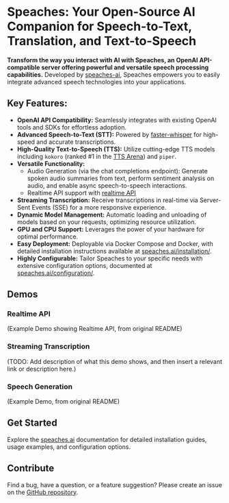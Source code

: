 # Speaches: Your Open-Source AI Companion for Speech-to-Text, Translation, and Text-to-Speech

**Transform the way you interact with AI with Speaches, an OpenAI API-compatible server offering powerful and versatile speech processing capabilities.** Developed by [speaches-ai](https://github.com/speaches-ai/speaches), Speaches empowers you to easily integrate advanced speech technologies into your applications.

## Key Features:

*   **OpenAI API Compatibility:** Seamlessly integrates with existing OpenAI tools and SDKs for effortless adoption.
*   **Advanced Speech-to-Text (STT):**  Powered by [faster-whisper](https://github.com/SYSTRAN/faster-whisper) for high-speed and accurate transcriptions.
*   **High-Quality Text-to-Speech (TTS):** Utilize cutting-edge TTS models including `kokoro` (ranked #1 in the [TTS Arena](https://huggingface.co/spaces/Pendrokar/TTS-Spaces-Arena)) and `piper`.
*   **Versatile Functionality:**
    *   Audio Generation (via the chat completions endpoint):  Generate spoken audio summaries from text, perform sentiment analysis on audio, and enable async speech-to-speech interactions.
    *   Realtime API support with [realtime API](https://speaches.ai/usage/realtime-api)
*   **Streaming Transcription:** Receive transcriptions in real-time via Server-Sent Events (SSE) for a more responsive experience.
*   **Dynamic Model Management:** Automatic loading and unloading of models based on your requests, optimizing resource utilization.
*   **GPU and CPU Support:**  Leverages the power of your hardware for optimal performance.
*   **Easy Deployment:** Deployable via Docker Compose and Docker, with detailed installation instructions available at [speaches.ai/installation/](https://speaches.ai/installation/).
*   **Highly Configurable:** Tailor Speaches to your specific needs with extensive configuration options, documented at [speaches.ai/configuration/](https://speaches.ai/configuration/).

## Demos

### Realtime API

(Example Demo showing Realtime API, from original README)

### Streaming Transcription

(TODO: Add description of what this demo shows, and then insert a relevant link or description here.)

### Speech Generation

(Example Demo, from original README)

## Get Started

Explore the [speaches.ai](https://speaches.ai/) documentation for detailed installation guides, usage examples, and configuration options.

## Contribute

Find a bug, have a question, or a feature suggestion? Please create an issue on the [GitHub repository](https://github.com/speaches-ai/speaches).